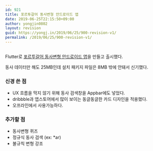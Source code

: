 ```yaml
---
id: 921
title: 포르투갈어 동사변형 안드로이드 앱
date: 2019-06-25T22:15:50+09:00
author: yongjin0802
layout: revision
guid: https://yongj.in/2019/06/25/900-revision-v1/
permalink: /2019/06/25/900-revision-v1/
---
```

<figure class="wp-block-image"><img src="https://i0.wp.com/yongj.in/wp-content/uploads/2019/06/플레이스토어.png?fit=840%2C742&ssl=1" alt="" class="wp-image-901" srcset="https://yongj.in/wp-content/uploads/2019/06/플레이스토어.png 1432w, https://yongj.in/wp-content/uploads/2019/06/플레이스토어-300x265.png 300w, https://yongj.in/wp-content/uploads/2019/06/플레이스토어-768x679.png 768w, https://yongj.in/wp-content/uploads/2019/06/플레이스토어-1024x905.png 1024w, https://yongj.in/wp-content/uploads/2019/06/플레이스토어-1000x884.png 1000w, https://yongj.in/wp-content/uploads/2019/06/플레이스토어-339x300.png 339w" sizes="(max-width: 1432px) 100vw, 1432px" /></figure> 

Flutter로 [포르투갈어 동사변형 안드로이드 앱](https://play.google.com/store/apps/details?id=com.yongj.in.pt_conjugate)을 만들고 출시했다.

동사 데이터만 해도 25MB인데 설치 패키지 파일은 8MB 밖에 안돼서 신기했다.

### 신경 쓴 점

  * UX 흐름을 막지 않기 위해 동사 검색창을 Appbar에도 넣었다.
  * dribbble과 앱스토어에서 많이 보이는 동글동글한 카드 디자인을 적용했다.
  * 오프라인에서 사용가능하다.

### 추가할 점

  * 동사변형 퀴즈
  * 정규식 동사 검색 (ex: *ar)
  * 불규칙 변형 강조